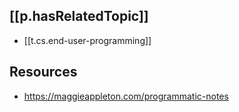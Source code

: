 
## [[p.hasRelatedTopic]]

- [[t.cs.end-user-programming]]

## Resources

- https://maggieappleton.com/programmatic-notes